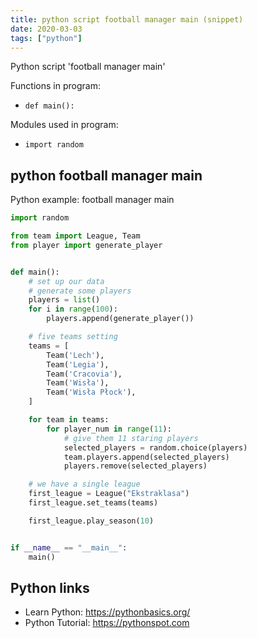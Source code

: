 ```yaml
---
title: python script football manager main (snippet)
date: 2020-03-03
tags: ["python"]
---
```

Python script 'football manager main'

Functions in program: 
* `def main():`

Modules used in program: 
* `import random`

## python football manager main

Python example: football manager main

```python
import random

from team import League, Team
from player import generate_player


def main():
    # set up our data
    # generate some players
    players = list()
    for i in range(100):
        players.append(generate_player())

    # five teams setting
    teams = [
        Team('Lech'),
        Team('Legia'),
        Team('Cracovia'),
        Team('Wisła'),
        Team('Wisła Płock'),
    ]

    for team in teams:
        for player_num in range(11):
            # give them 11 staring players
            selected_players = random.choice(players)
            team.players.append(selected_players)
            players.remove(selected_players)

    # we have a single league
    first_league = League("Ekstraklasa")
    first_league.set_teams(teams)

    first_league.play_season(10)


if __name__ == "__main__":
    main()


```

## Python links

- Learn Python: https://pythonbasics.org/
- Python Tutorial: https://pythonspot.com
